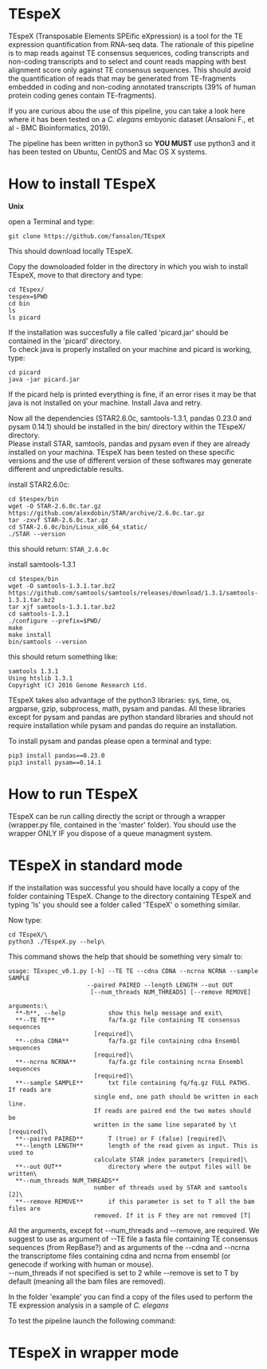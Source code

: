 # TEspeX

TEspeX (Transposable Elements SPEific eXpression) is a tool for the TE expression quantification from RNA-seq data. The rationale of this pipeline is to map reads against TE consensus sequences, coding transcripts and non-coding transcripts and to select and count reads mapping with best alignment score only against TE consensus sequences. This should avoid the quantification of reads that may be generated from TE-fragments embedded in coding and non-coding annotated transcripts (39% of human protein coding genes contain TE-fragments). 

If you are curious abou the use of this pipeline, you can take a look here where it has been tested on a *C. elegans* embyonic dataset (Ansaloni F., et al - BMC Bioinformatics, 2019).

The pipeline has been written in python3 so **YOU MUST** use python3 and it has been tested on Ubuntu, CentOS and Mac OS X systems.

# How to install TEspeX

**Unix**

open a Terminal and type:
```
git clone https://github.com/fansalon/TEspeX
```

This should download locally TEspeX.

Copy the downoloaded folder in the directory in which you wish to install TEspeX, move to that directory and type:
```
cd TEspex/
tespex=$PWD
cd bin
ls
ls picard
```
If the installation was succesfully a file called 'picard.jar' should be contained in the 'picard' directory.\
To check java is properly installed on your machine and picard is working, type:
```
cd picard
java -jar picard.jar
```
If the picard help is printed everything is fine, if an error rises it may be that java is not installed on your machine. Install Java and retry.

Now all the dependencies (STAR2.6.0c, samtools-1.3.1, pandas 0.23.0 and pysam 0.14.1) should be installed in the bin/ directory within the TEspeX/ directory.\
Please install STAR, samtools, pandas and pysam even if they are  already installed on your machina. TEspeX has been tested on these specific versions  and the use of different version of these softwares may generate different and unpredictable results.

install STAR2.6.0c:
```
cd $tespex/bin
wget -O STAR-2.6.0c.tar.gz https://github.com/alexdobin/STAR/archive/2.6.0c.tar.gz
tar -zxvf STAR-2.6.0c.tar.gz
cd STAR-2.6.0c/bin/Linux_x86_64_static/
./STAR --version
```
this should return:
```STAR_2.6.0c``` 

install samtools-1.3.1
```
cd $tespex/bin
wget -O samtools-1.3.1.tar.bz2 https://github.com/samtools/samtools/releases/download/1.3.1/samtools-1.3.1.tar.bz2
tar xjf samtools-1.3.1.tar.bz2
cd samtools-1.3.1
./configure --prefix=$PWD/
make
make install
bin/samtools --version
```
this should return something like:
```
samtools 1.3.1
Using htslib 1.3.1
Copyright (C) 2016 Genome Research Ltd.
```

TEspeX takes also advantage of the python3 libraries: sys, time, os, argparse, gzip, subprocess, math, pysam and pandas.
All these libraries except for pysam and pandas are python standard libraries and should not require installation while pysam and pandas do require an installation.

To install pysam and pandas please open a terminal and type:
```
pip3 install pandas==0.23.0
pip3 install pysam==0.14.1
```


# How to run TEspeX
TEspeX can be run calling directly the script or through a wrapper (wrapper.py file, contained in the 'master' folder). You should use the wrapper ONLY IF you dispose of a queue managment system.
  
# TEspeX in standard mode
If the installation was successful you should have locally a copy of the folder containing TEspeX. Change to the  directory containing TEspeX and typing 'ls' you should see a folder called 'TEspeX' o something similar. 

Now type:
```
cd TEspeX/\
python3 ./TEspeX.py --help\
```

This command shows the help that should be something very simalr to:
```
usage: TExspec_v0.1.py [-h] --TE TE --cdna CDNA --ncrna NCRNA --sample SAMPLE
                      --paired PAIRED --length LENGTH --out OUT
                       [--num_threads NUM_THREADS] [--remove REMOVE]

arguments:\
  **-h**, --help            show this help message and exit\
  **--TE TE**               fa/fa.gz file containing TE consensus sequences
                        [required]\
  **--cdna CDNA**           fa/fa.gz file containing cdna Ensembl sequences
                        [required]\
  **--ncrna NCRNA**         fa/fa.gz file containing ncrna Ensembl sequences
                        [required]\
  **--sample SAMPLE**       txt file containing fq/fq.gz FULL PATHS. If reads are
                        single end, one path should be written in each line.
                        If reads are paired end the two mates should be
                        written in the same line separated by \t [required]\
  **--paired PAIRED**       T (true) or F (false) [required]\
  **--length LENGTH**       length of the read given as input. This is used to
                        calculate STAR index parameters [required]\
  **--out OUT**             directory where the output files will be written\
  **--num_threads NUM_THREADS**
                        number of threads used by STAR and samtools [2]\
  **--remove REMOVE**       if this parameter is set to T all the bam files are
                        removed. If it is F they are not removed [T]
```

All the arguments, except fot --num_threads and --remove, are required. We suggest to use as argument of --TE file a fasta file containing TE consensus sequences (from RepBase?) and as arguments of the --cdna and --ncrna the transcriptome files containing cdna and ncrna from ensembl (or genecode if working with human or mouse).\
--num_threads if not specified is set to 2 while --remove is set to T by  default (meaning all the bam files are removed).

In the folder 'example' you can find a copy of the files used to perform the TE expression analysis in a sample of *C. elegans*

To test the pipeline launch the following command:



# TEspeX in wrapper mode






